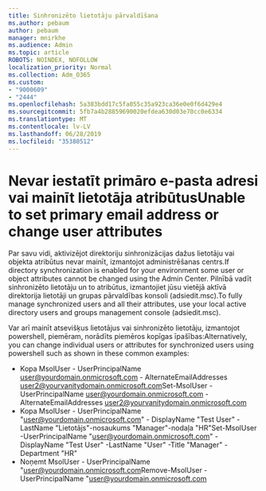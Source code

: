 ```yaml
---
title: Sinhronizēto lietotāju pārvaldīšana
ms.author: pebaum
author: pebaum
manager: mnirkhe
ms.audience: Admin
ms.topic: article
ROBOTS: NOINDEX, NOFOLLOW
localization_priority: Normal
ms.collection: Adm_O365
ms.custom:
- "9000609"
- "2444"
ms.openlocfilehash: 5a383bdd17c5fa055c35a923ca36e0e0f6d429e4
ms.sourcegitcommit: 5fb7a4b28859690020efdea630d03e70cc0e6334
ms.translationtype: MT
ms.contentlocale: lv-LV
ms.lasthandoff: 06/28/2019
ms.locfileid: "35380512"
---
```

# <a name="unable-to-set-primary-email-address-or-change-user-attributes"></a><span data-ttu-id="c8981-102">Nevar iestatīt primāro e-pasta adresi vai mainīt lietotāja atribūtus</span><span class="sxs-lookup"><span data-stu-id="c8981-102">Unable to set primary email address or change user attributes</span></span>

<span data-ttu-id="c8981-103">Par savu vidi, aktivizējot direktoriju sinhronizācijas dažus lietotāju vai objekta atribūtus nevar mainīt, izmantojot administrēšanas centrs.</span><span class="sxs-lookup"><span data-stu-id="c8981-103">If directory synchronization is enabled for your environment some user or object attributes cannot be changed using the Admin Center.</span></span>
<span data-ttu-id="c8981-104">Pilnībā vadīt sinhronizēto lietotāju un to atribūtus, izmantojiet jūsu vietējā aktīvā direktorija lietotāji un grupas pārvaldības konsoli (adsiedit.msc).</span><span class="sxs-lookup"><span data-stu-id="c8981-104">To fully manage synchronized users and all their attributes, use your local active directory users and groups management console (adsiedit.msc).</span></span>  

<span data-ttu-id="c8981-105">Var arī mainīt atsevišķus lietotājus vai sinhronizēto lietotāju, izmantojot powershell, piemēram, norādīts piemēros kopīgas īpašības:</span><span class="sxs-lookup"><span data-stu-id="c8981-105">Alternatively, you can change individual users or attributes for synchronized users using powershell such as shown in these common examples:</span></span> 
- <span data-ttu-id="c8981-106">Kopa MsolUser - UserPrincipalName user@yourdomain.onmicrosoft.com - AlternateEmailAddresses user2@yourvanitydomain.onmicrosoft.com</span><span class="sxs-lookup"><span data-stu-id="c8981-106">Set-MsolUser -UserPrincipalName user@yourdomain.onmicrosoft.com -AlternateEmailAddresses user2@yourvanitydomain.onmicrosoft.com</span></span>
- <span data-ttu-id="c8981-107">Kopa MsolUser - UserPrincipalName "user@yourdomain.onmicrosoft.com" - DisplayName "Test User" - LastName "Lietotājs"-nosaukums "Manager"-nodaļa "HR"</span><span class="sxs-lookup"><span data-stu-id="c8981-107">Set-MsolUser -UserPrincipalName "user@yourdomain.onmicrosoft.com" -DisplayName "Test User" -LastName "User" -Title "Manager" -Department "HR"</span></span>
- <span data-ttu-id="c8981-108">Noņemt MsolUser - UserPrincipalName "user@yourdomain.onmicrosoft.com</span><span class="sxs-lookup"><span data-stu-id="c8981-108">Remove-MsolUser -UserPrincipalName "user@yourdomain.onmicrosoft.com</span></span>